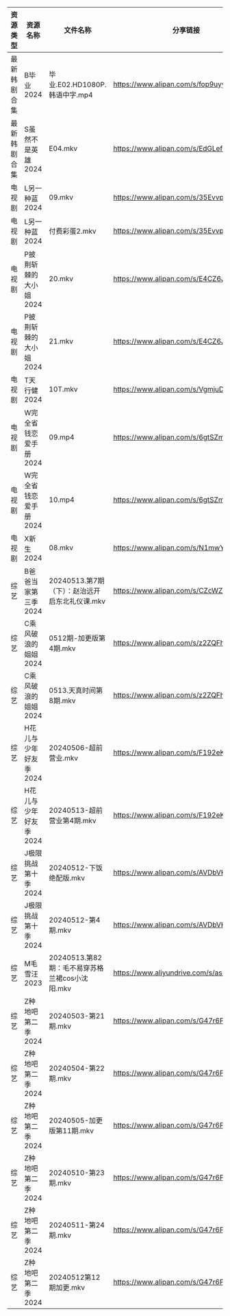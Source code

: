 | 资源类型   | 资源名称          | 文件名称                             | 分享链接                                      | 更新时间                |
| ------ | ------------- | -------------------------------- | ----------------------------------------- | ------------------- |
| 最新韩剧合集 | B毕业2024       | 毕业.E02.HD1080P.韩语中字.mp4          | https://www.alipan.com/s/fop9uyywL8B      | 2024-05-13 00:05:14 |
| 最新韩剧合集 | S虽然不是英雄2024   | E04.mkv                          | https://www.alipan.com/s/EdGLefHeWvz      | 2024-05-13 00:06:46 |
| 电视剧    | L另一种蓝2024     | 09.mkv                           | https://www.alipan.com/s/35EvvpwSGdk      | 2024-05-13 13:36:06 |
| 电视剧    | L另一种蓝2024     | 付费彩蛋2.mkv                        | https://www.alipan.com/s/35EvvpwSGdk      | 2024-05-13 13:36:05 |
| 电视剧    | P披荆斩棘的大小姐2024 | 20.mkv                           | https://www.alipan.com/s/E4CZ6JppfTo      | 2024-05-13 14:10:05 |
| 电视剧    | P披荆斩棘的大小姐2024 | 21.mkv                           | https://www.alipan.com/s/E4CZ6JppfTo      | 2024-05-13 14:10:04 |
| 电视剧    | T天行健2024      | 10T.mkv                          | https://www.alipan.com/s/VgmjuDp3hVA      | 2024-05-13 13:36:08 |
| 电视剧    | W完全省钱恋爱手册2024 | 09.mp4                           | https://www.alipan.com/s/6gtSZmCtHmc      | 2024-05-13 00:06:55 |
| 电视剧    | W完全省钱恋爱手册2024 | 10.mp4                           | https://www.alipan.com/s/6gtSZmCtHmc      | 2024-05-13 00:06:55 |
| 电视剧    | X新生2024       | 08.mkv                           | https://www.alipan.com/s/N1mwY3kznmo      | 2024-05-13 14:11:26 |
| 综艺     | B爸爸当家第三季2024  | 20240513.第7期（下）：赵治远开启东北礼仪课.mkv   | https://www.alipan.com/s/CZcWZGAe35k      | 2024-05-13 14:11:52 |
| 综艺     | C乘风破浪的姐姐2024  | 0512期-加更版第4期.mkv                 | https://www.alipan.com/s/z2ZQFhKX5nR      | 2024-05-13 14:12:00 |
| 综艺     | C乘风破浪的姐姐2024  | 0513.天真时间第8期.mkv                 | https://www.alipan.com/s/z2ZQFhKX5nR      | 2024-05-13 14:12:00 |
| 综艺     | H花儿与少年好友季2024 | 20240506-超前营业.mkv                | https://www.alipan.com/s/F192eKH9dMy      | 2024-05-13 14:12:28 |
| 综艺     | H花儿与少年好友季2024 | 20240513-超前营业第4期.mkv             | https://www.alipan.com/s/F192eKH9dMy      | 2024-05-13 14:12:27 |
| 综艺     | J极限挑战第十季2024  | 20240512-下饭绝配版.mkv               | https://www.alipan.com/s/AVDbVKDwyT9      | 2024-05-13 00:08:13 |
| 综艺     | J极限挑战第十季2024  | 20240512-第4期.mkv                 | https://www.alipan.com/s/AVDbVKDwyT9      | 2024-05-13 00:08:13 |
| 综艺     | M毛雪汪2023      | 20240513.第82期：毛不易穿苏格兰裙cos小沈阳.mkv | https://www.aliyundrive.com/s/asPqfgPRqAg | 2024-05-13 14:12:38 |
| 综艺     | Z种地吧第二季2024   | 20240503-第21期.mkv                | https://www.alipan.com/s/G47r6Pn4GFV      | 2024-05-13 13:38:12 |
| 综艺     | Z种地吧第二季2024   | 20240504-第22期.mkv                | https://www.alipan.com/s/G47r6Pn4GFV      | 2024-05-13 13:38:12 |
| 综艺     | Z种地吧第二季2024   | 20240505-加更版第11期.mkv             | https://www.alipan.com/s/G47r6Pn4GFV      | 2024-05-13 13:38:12 |
| 综艺     | Z种地吧第二季2024   | 20240510-第23期.mkv                | https://www.alipan.com/s/G47r6Pn4GFV      | 2024-05-13 13:38:11 |
| 综艺     | Z种地吧第二季2024   | 20240511-第24期.mkv                | https://www.alipan.com/s/G47r6Pn4GFV      | 2024-05-13 13:38:11 |
| 综艺     | Z种地吧第二季2024   | 20240512第12期加更.mkv               | https://www.alipan.com/s/G47r6Pn4GFV      | 2024-05-13 13:38:11 |
